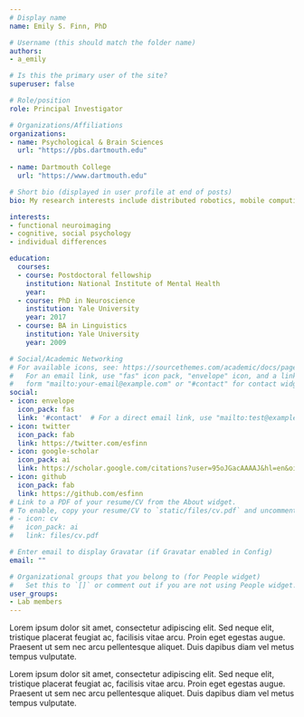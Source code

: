 ```yaml
---
# Display name
name: Emily S. Finn, PhD

# Username (this should match the folder name)
authors:
- a_emily

# Is this the primary user of the site?
superuser: false

# Role/position
role: Principal Investigator

# Organizations/Affiliations
organizations:
- name: Psychological & Brain Sciences
  url: "https://pbs.dartmouth.edu"
  
- name: Dartmouth College
  url: "https://www.dartmouth.edu"

# Short bio (displayed in user profile at end of posts)
bio: My research interests include distributed robotics, mobile computing and programmable matter.

interests:
- functional neuroimaging
- cognitive, social psychology
- individual differences

education:
  courses:
  - course: Postdoctoral fellowship
    institution: National Institute of Mental Health
    year: 
  - course: PhD in Neuroscience
    institution: Yale University
    year: 2017
  - course: BA in Linguistics
    institution: Yale University
    year: 2009

# Social/Academic Networking
# For available icons, see: https://sourcethemes.com/academic/docs/page-builder/#icons
#   For an email link, use "fas" icon pack, "envelope" icon, and a link in the
#   form "mailto:your-email@example.com" or "#contact" for contact widget.
social:
- icon: envelope
  icon_pack: fas
  link: '#contact'  # For a direct email link, use "mailto:test@example.org".
- icon: twitter
  icon_pack: fab
  link: https://twitter.com/esfinn
- icon: google-scholar
  icon_pack: ai
  link: https://scholar.google.com/citations?user=95oJGacAAAAJ&hl=en&oi=ao
- icon: github
  icon_pack: fab
  link: https://github.com/esfinn
# Link to a PDF of your resume/CV from the About widget.
# To enable, copy your resume/CV to `static/files/cv.pdf` and uncomment the lines below.
# - icon: cv
#   icon_pack: ai
#   link: files/cv.pdf

# Enter email to display Gravatar (if Gravatar enabled in Config)
email: ""

# Organizational groups that you belong to (for People widget)
#   Set this to `[]` or comment out if you are not using People widget.
user_groups:
- Lab members
---
```


Lorem ipsum dolor sit amet, consectetur adipiscing elit. Sed neque elit, tristique placerat feugiat ac, facilisis vitae arcu. Proin eget egestas augue. Praesent ut sem nec arcu pellentesque aliquet. Duis dapibus diam vel metus tempus vulputate.

Lorem ipsum dolor sit amet, consectetur adipiscing elit. Sed neque elit, tristique placerat feugiat ac, facilisis vitae arcu. Proin eget egestas augue. Praesent ut sem nec arcu pellentesque aliquet. Duis dapibus diam vel metus tempus vulputate.

